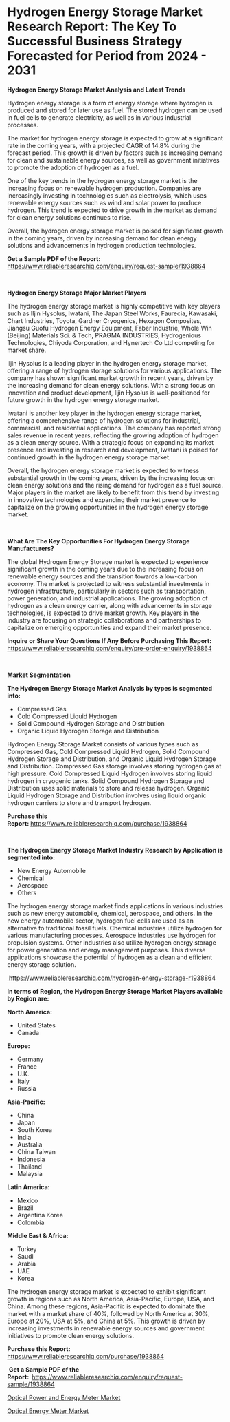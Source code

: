 <p><h1>Hydrogen Energy Storage Market Research Report: The Key To Successful Business Strategy Forecasted for Period from 2024 - 2031</h1></p><p><strong>Hydrogen Energy Storage Market Analysis and Latest Trends</strong></p>
<p><p>Hydrogen energy storage is a form of energy storage where hydrogen is produced and stored for later use as fuel. The stored hydrogen can be used in fuel cells to generate electricity, as well as in various industrial processes.</p><p>The market for hydrogen energy storage is expected to grow at a significant rate in the coming years, with a projected CAGR of 14.8% during the forecast period. This growth is driven by factors such as increasing demand for clean and sustainable energy sources, as well as government initiatives to promote the adoption of hydrogen as a fuel.</p><p>One of the key trends in the hydrogen energy storage market is the increasing focus on renewable hydrogen production. Companies are increasingly investing in technologies such as electrolysis, which uses renewable energy sources such as wind and solar power to produce hydrogen. This trend is expected to drive growth in the market as demand for clean energy solutions continues to rise.</p><p>Overall, the hydrogen energy storage market is poised for significant growth in the coming years, driven by increasing demand for clean energy solutions and advancements in hydrogen production technologies.</p></p>
<p><strong>Get a Sample PDF of the Report:&nbsp;</strong> <a href="https://www.reliableresearchiq.com/enquiry/request-sample/1938864">https://www.reliableresearchiq.com/enquiry/request-sample/1938864</a></p>
<p>&nbsp;</p>
<p><strong>Hydrogen Energy Storage Major Market Players</strong></p>
<p><p>The hydrogen energy storage market is highly competitive with key players such as Iljin Hysolus, Iwatani, The Japan Steel Works, Faurecia, Kawasaki, Chart Industries, Toyota, Gardner Cryogenics, Hexagon Composites, Jiangsu Guofu Hydrogen Energy Equipment, Faber Industrie, Whole Win (Beijing) Materials Sci. & Tech, PRAGMA INDUSTRIES, Hydrogenious Technologies, Chiyoda Corporation, and Hynertech Co Ltd competing for market share.</p><p>Iljin Hysolus is a leading player in the hydrogen energy storage market, offering a range of hydrogen storage solutions for various applications. The company has shown significant market growth in recent years, driven by the increasing demand for clean energy solutions. With a strong focus on innovation and product development, Iljin Hysolus is well-positioned for future growth in the hydrogen energy storage market.</p><p>Iwatani is another key player in the hydrogen energy storage market, offering a comprehensive range of hydrogen solutions for industrial, commercial, and residential applications. The company has reported strong sales revenue in recent years, reflecting the growing adoption of hydrogen as a clean energy source. With a strategic focus on expanding its market presence and investing in research and development, Iwatani is poised for continued growth in the hydrogen energy storage market.</p><p>Overall, the hydrogen energy storage market is expected to witness substantial growth in the coming years, driven by the increasing focus on clean energy solutions and the rising demand for hydrogen as a fuel source. Major players in the market are likely to benefit from this trend by investing in innovative technologies and expanding their market presence to capitalize on the growing opportunities in the hydrogen energy storage market.</p></p>
<p>&nbsp;</p>
<p><strong>What Are The Key Opportunities For Hydrogen Energy Storage Manufacturers?</strong></p>
<p><p>The global Hydrogen Energy Storage market is expected to experience significant growth in the coming years due to the increasing focus on renewable energy sources and the transition towards a low-carbon economy. The market is projected to witness substantial investments in hydrogen infrastructure, particularly in sectors such as transportation, power generation, and industrial applications. The growing adoption of hydrogen as a clean energy carrier, along with advancements in storage technologies, is expected to drive market growth. Key players in the industry are focusing on strategic collaborations and partnerships to capitalize on emerging opportunities and expand their market presence.</p></p>
<p><strong>Inquire or Share Your Questions If Any Before Purchasing This Report:</strong> <a href="https://www.reliableresearchiq.com/enquiry/pre-order-enquiry/1938864">https://www.reliableresearchiq.com/enquiry/pre-order-enquiry/1938864</a></p>
<p>&nbsp;</p>
<p><strong>Market Segmentation</strong></p>
<p><strong>The Hydrogen Energy Storage Market Analysis by types is segmented into:</strong></p>
<p><ul><li>Compressed Gas</li><li>Cold Compressed Liquid Hydrogen</li><li>Solid Compound Hydrogen Storage and Distribution</li><li>Organic Liquid Hydrogen Storage and Distribution</li></ul></p>
<p><p>Hydrogen Energy Storage Market consists of various types such as Compressed Gas, Cold Compressed Liquid Hydrogen, Solid Compound Hydrogen Storage and Distribution, and Organic Liquid Hydrogen Storage and Distribution. Compressed Gas storage involves storing hydrogen gas at high pressure. Cold Compressed Liquid Hydrogen involves storing liquid hydrogen in cryogenic tanks. Solid Compound Hydrogen Storage and Distribution uses solid materials to store and release hydrogen. Organic Liquid Hydrogen Storage and Distribution involves using liquid organic hydrogen carriers to store and transport hydrogen.</p></p>
<p><strong>Purchase this Report:&nbsp;</strong><a href="https://www.reliableresearchiq.com/purchase/1938864">https://www.reliableresearchiq.com/purchase/1938864</a></p>
<p>&nbsp;</p>
<p><strong>The Hydrogen Energy Storage Market Industry Research by Application is segmented into:</strong></p>
<p><ul><li>New Energy Automobile</li><li>Chemical</li><li>Aerospace</li><li>Others</li></ul></p>
<p><p>The hydrogen energy storage market finds applications in various industries such as new energy automobile, chemical, aerospace, and others. In the new energy automobile sector, hydrogen fuel cells are used as an alternative to traditional fossil fuels. Chemical industries utilize hydrogen for various manufacturing processes. Aerospace industries use hydrogen for propulsion systems. Other industries also utilize hydrogen energy storage for power generation and energy management purposes. This diverse applications showcase the potential of hydrogen as a clean and efficient energy storage solution.</p></p>
<p><a href="https://www.reliableresearchiq.com/hydrogen-energy-storage-r1938864">&nbsp;https://www.reliableresearchiq.com/hydrogen-energy-storage-r1938864</a></p>
<p><strong>In terms of Region, the Hydrogen Energy Storage Market Players available by Region are:</strong></p>
<p>
    <p> <strong> North America: </strong>
        <ul>
            <li>United States</li>
            <li>Canada</li>
        </ul>
        </p> 
    <p> <strong> Europe: </strong>
        <ul>
            <li>Germany</li>
            <li>France</li>
            <li>U.K.</li>
            <li>Italy</li>
            <li>Russia</li>
        </ul>
        </p> 
    <p> <strong> Asia-Pacific: </strong>
        <ul>
            <li>China</li>
            <li>Japan</li>
            <li>South Korea</li>
            <li>India</li>
            <li>Australia</li>
            <li>China Taiwan</li>
            <li>Indonesia</li>
            <li>Thailand</li>
            <li>Malaysia</li>
        </ul>
        </p> 
    <p> <strong> Latin America: </strong>
        <ul>
            <li>Mexico</li>
            <li>Brazil</li>
            <li>Argentina Korea</li>
            <li>Colombia</li>
        </ul>
        </p> 
    <p> <strong> Middle East & Africa: </strong>
        <ul>
            <li>Turkey</li>
            <li>Saudi</li>
            <li>Arabia</li>
            <li>UAE</li>
            <li>Korea</li>
        </ul>
    </p>
    </p>
<p><p>The hydrogen energy storage market is expected to exhibit significant growth in regions such as North America, Asia-Pacific, Europe, USA, and China. Among these regions, Asia-Pacific is expected to dominate the market with a market share of 40%, followed by North America at 30%, Europe at 20%, USA at 5%, and China at 5%. This growth is driven by increasing investments in renewable energy sources and government initiatives to promote clean energy solutions.</p></p>
<p><strong>Purchase this Report: </strong><a href="https://www.reliableresearchiq.com/purchase/1938864">https://www.reliableresearchiq.com/purchase/1938864</a></p>
<p>&nbsp;<strong>Get a Sample PDF of the Report:&nbsp;&nbsp;</strong><a href="https://www.reliableresearchiq.com/enquiry/request-sample/1938864">https://www.reliableresearchiq.com/enquiry/request-sample/1938864</a></p>
<p><strong></strong></p>
<p><p><a href="https://github.com/mauripalmi/Market-Research-Report-List-4/blob/main/optical-power-and-energy-meter-market.md">Optical Power and Energy Meter Market</a></p><p><a href="https://github.com/gulaimolin/Market-Research-Report-List-5/blob/main/optical-energy-meter-market.md">Optical Energy Meter Market</a></p></p>